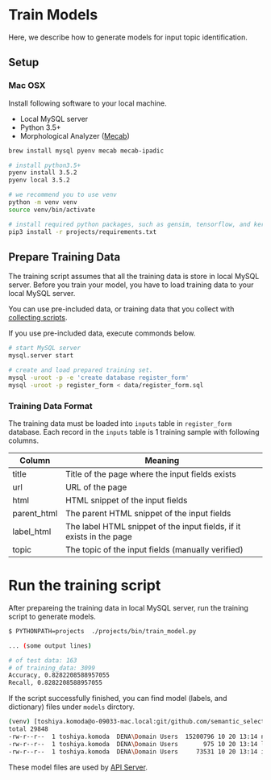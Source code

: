 # Train Models

Here, we describe how to generate models for input topic identification.

## Setup

### Mac OSX

Install following software to your local machine.

* Local MySQL server
* Python 3.5+
* Morphological Analyzer ([Mecab](https://github.com/taku910/mecab))

```bash
brew install mysql pyenv mecab mecab-ipadic

# install python3.5+
pyenv install 3.5.2
pyenv local 3.5.2

# we recommend you to use venv
python -m venv venv
source venv/bin/activate

# install required python packages, such as gensim, tensorflow, and keras.
pip3 install -r projects/requirements.txt
```

## Prepare Training Data

The training script assumes that all the training data is store in local MySQL server.
Before you train your model, you have to load training data to your local MySQL server.

You can use pre-included data,
or training data that you collect with [collecting scripts](/docs/collecting_training_set.md).

If you use pre-included data, execute commonds below.

```bash
# start MySQL server
mysql.server start

# create and load prepared training set.
mysql -uroot -p -e 'create database register_form'
mysql -uroot -p register_form < data/register_form.sql
```

### Training Data Format

The training data must be loaded into `inputs` table in `register_form` database.
Each record in the `inputs` table is 1 training sample with following columns.

|Column| Meaning |
|---|---|
|title| Title of the page where the input fields exists|
|url| URL of the page|
|html| HTML snippet of the input fields|
|parent_html| The parent HTML snippet of the input fields|
|label_html| The label HTML snippet of the input fields, if it exists in the page|
|topic| The topic of the input fields (manually verified)|

# Run the training script

After prepareing the training data in local MySQL server,
run the training script to generate models.

```bash
$ PYTHONPATH=projects  ./projects/bin/train_model.py

... (some output lines)

# of test data: 163
# of training_data: 3099
Accuracy, 0.8282208588957055
Recall, 0.8282208588957055
```

If the script successfully finished,
you can find model (labels, and dictionary) files under `models` dirctory.

```bash
(venv) [toshiya.komoda@o-09033-mac.local:git/github.com/semantic_selector]# ls -lrt models
total 29848
-rw-r--r--  1 toshiya.komoda  DENA\Domain Users  15200796 10 20 13:14 nn_fc_model.h5
-rw-r--r--  1 toshiya.komoda  DENA\Domain Users       975 10 20 13:14 labels.pickle
-rw-r--r--  1 toshiya.komoda  DENA\Domain Users     73531 10 20 13:14 inputs.dict
```

 These model files are used by [API Server](docs/api_server.md).
